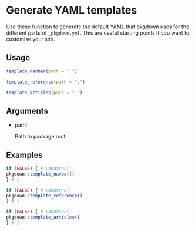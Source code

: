 # Generate YAML templates

Use these function to generate the default YAML that pkgdown uses for
the different parts of `_pkgdown.yml`. This are useful starting points
if you want to customise your site.

## Usage

``` r
template_navbar(path = ".")

template_reference(path = ".")

template_articles(path = ".")
```

## Arguments

- path:

  Path to package root

## Examples

``` r
if (FALSE) { # \dontrun{
pkgdown::template_navbar()
} # }

if (FALSE) { # \dontrun{
pkgdown::template_reference()
} # }

if (FALSE) { # \dontrun{
pkgdown::template_articles()
} # }
```
